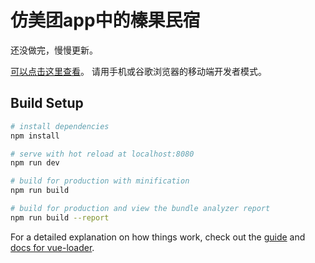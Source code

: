 # 仿美团app中的榛果民宿

还没做完，慢慢更新。

<a href="https://buppt.github.io/webapp-vue-demo/dist/#/">可以点击这里查看</a>。
请用手机或谷歌浏览器的移动端开发者模式。
 
## Build Setup

``` bash
# install dependencies
npm install

# serve with hot reload at localhost:8080
npm run dev

# build for production with minification
npm run build

# build for production and view the bundle analyzer report
npm run build --report
```

For a detailed explanation on how things work, check out the [guide](http://vuejs-templates.github.io/webpack/) and [docs for vue-loader](http://vuejs.github.io/vue-loader).

